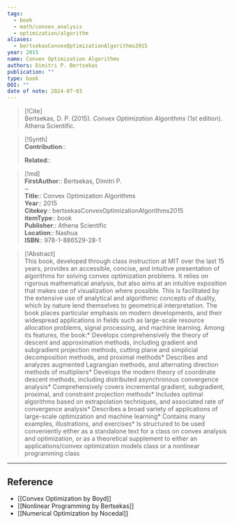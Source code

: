 ```yaml
---
tags:
  - book
  - math/convex_analysis
  - optimization/algorithm
aliases:
  - bertsekasConvexOptimizationAlgorithms2015
year: 2015
name: Convex Optimization Algorithms
authors: Dimitri P. Bertsekas
publication: ""
type: book
DOI: ""
date of note: 2024-07-03
---
```


> [!Cite]  
> Bertsekas, D. P. (2015). _Convex Optimization Algorithms_ (1st edition). Athena Scientific.

>[!Synth]  
>**Contribution**::  
>  
>**Related**::   
>  
  
>[!md]  
> **FirstAuthor**:: Bertsekas, Dimitri P.  
~  
> **Title**:: Convex Optimization Algorithms  
> **Year**:: 2015  
> **Citekey**:: bertsekasConvexOptimizationAlgorithms2015  
> **itemType**:: book  
> **Publisher**:: Athena Scientific  
> **Location**:: Nashua  
> **ISBN**:: 978-1-886529-28-1  

> [!Abstract]  
> This book, developed through class instruction at MIT over the last 15 years, provides an accessible, concise, and intuitive presentation of algorithms for solving convex optimization problems. It relies on rigorous mathematical analysis, but also aims at an intuitive exposition that makes use of visualization where possible. This is facilitated by the extensive use of analytical and algorithmic concepts of duality, which by nature lend themselves to geometrical interpretation. The book places particular emphasis on modern developments, and their widespread applications in fields such as large-scale resource allocation problems, signal processing, and machine learning. Among its features, the book:* Develops comprehensively the theory of descent and approximation methods, including gradient and subgradient projection methods, cutting plane and simplicial decomposition methods, and proximal methods* Describes and analyzes augmented Lagrangian methods, and alternating direction methods of multipliers* Develops the modern theory of coordinate descent methods, including distributed asynchronous convergence analysis* Comprehensively covers incremental gradient, subgradient, proximal, and constraint projection methods* Includes optimal algorithms based on extrapolation techniques, and associated rate of convergence analysis* Describes a broad variety of applications of large-scale optimization and machine learning* Contains many examples, illustrations, and exercises* Is structured to be used conveniently either as a standalone text for a class on convex analysis and optimization, or as a theoretical supplement to either an applications/convex optimization models class or a nonlinear programming class  

-----
## Reference
  
- [[Convex Optimization by Boyd]]
- [[Nonlinear Programming by Bertsekas]]
- [[Numerical Optimization by Nocedal]]
